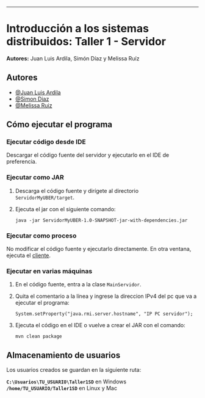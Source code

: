 
---

# Introducción a los sistemas distribuidos: Taller 1 - Servidor  

**Autores:** Juan Luis Ardila, Simón Díaz y Melissa Ruíz  

## Autores  

- [@Juan Luis Ardila](https://github.com/jardila20)  
- [@Simon Diaz](https://github.com/SDM30)  
- [@Melissa Ruiz](https://github.com/mfruiz1025)  

## Cómo ejecutar el programa  

### Ejecutar código desde IDE  

Descargar el código fuente del servidor y ejecutarlo en el IDE de preferencia.  

### Ejecutar como JAR  

1. Descarga el código fuente y dirígete al directorio `ServidorMyUBER/target`.  
2. Ejecuta el jar con el siguiente comando:  

   ```
   java -jar ServidorMyUBER-1.0-SNAPSHOT-jar-with-dependencies.jar 
   ```  

### Ejecutar como proceso  

No modificar el código fuente y ejecutarlo directamente. En otra ventana, ejecuta el [cliente](https://github.com/SDM30/ClienteMyUBER).  

### Ejecutar en varias máquinas  

1. En el código fuente, entra a la clase `MainServidor`.  
2. Quita el comentario a la línea y ingrese la direccion IPv4 del pc que va a ejecutar el programa:  

   ```
   System.setProperty("java.rmi.server.hostname", "IP PC servidor");
   ```  

3. Ejecuta el código en el IDE o vuelve a crear el JAR con el comando:  

   ```
   mvn clean package 
   ```  

## Almacenamiento de usuarios  

Los usuarios creados se guardan en la siguiente ruta:  

**`C:\Usuarios\TU_USUARIO\Taller1SD`** en Windows  
**`/home/TU_USUARIO/Taller1SD`** en Linux y Mac  
